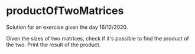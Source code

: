 # productOfTwoMatrices

Solution for an exercise given the day 16/12/2020.

Given the sizes of two matrices, check if it's possible to find the product of the two. Print the result of the product.
